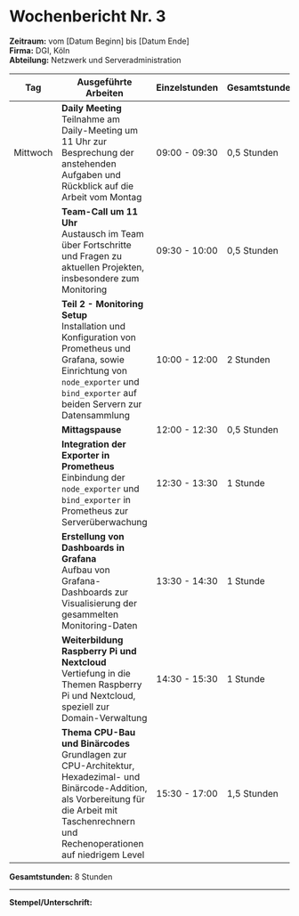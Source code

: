 # Wochenbericht Nr. 3
**Zeitraum:** vom [Datum Beginn] bis [Datum Ende]  
**Firma:** DGI, Köln  
**Abteilung:** Netzwerk und Serveradministration

| Tag      | Ausgeführte Arbeiten | Einzelstunden     | Gesamtstunden |
|----------|-----------------------|-------------------|---------------|
| Mittwoch | **Daily Meeting**  <br> Teilnahme am Daily-Meeting um 11 Uhr zur Besprechung der anstehenden Aufgaben und Rückblick auf die Arbeit vom Montag | 09:00 - 09:30 | 0,5 Stunden |
|          | **Team-Call um 11 Uhr**  <br> Austausch im Team über Fortschritte und Fragen zu aktuellen Projekten, insbesondere zum Monitoring | 09:30 - 10:00 | 0,5 Stunden |
|          | **Teil 2 - Monitoring Setup**  <br> Installation und Konfiguration von Prometheus und Grafana, sowie Einrichtung von `node_exporter` und `bind_exporter` auf beiden Servern zur Datensammlung | 10:00 - 12:00 | 2 Stunden |
|          | **Mittagspause** | 12:00 - 12:30 | 0,5 Stunden |
|          | **Integration der Exporter in Prometheus**  <br> Einbindung der `node_exporter` und `bind_exporter` in Prometheus zur Serverüberwachung | 12:30 - 13:30 | 1 Stunde |
|          | **Erstellung von Dashboards in Grafana**  <br> Aufbau von Grafana-Dashboards zur Visualisierung der gesammelten Monitoring-Daten | 13:30 - 14:30 | 1 Stunde |
|          | **Weiterbildung Raspberry Pi und Nextcloud**  <br> Vertiefung in die Themen Raspberry Pi und Nextcloud, speziell zur Domain-Verwaltung | 14:30 - 15:30 | 1 Stunde |
|          | **Thema CPU-Bau und Binärcodes**  <br> Grundlagen zur CPU-Architektur, Hexadezimal- und Binärcode-Addition, als Vorbereitung für die Arbeit mit Taschenrechnern und Rechenoperationen auf niedrigem Level | 15:30 - 17:00 | 1,5 Stunden |

**Gesamtstunden:** 8 Stunden

---

**Stempel/Unterschrift:**  

